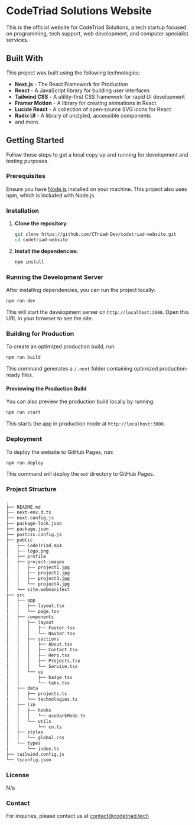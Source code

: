 # CodeTriad Solutions Website

This is the official website for CodeTriad Solutions, a tech startup focused on programming, tech support, web development, and computer specialist services.

## Built With

This project was built using the following technologies:

- **Next.js** - The React Framework for Production
- **React** - A JavaScript library for building user interfaces
- **Tailwind CSS** - A utility-first CSS framework for rapid UI development
- **Framer Motion** - A library for creating animations in React
- **Lucide React** - A collection of open-source SVG icons for React
- **Radix UI** - A library of unstyled, accessible components
- and more.

## Getting Started

Follow these steps to get a local copy up and running for development and testing purposes.

### Prerequisites

Ensure you have [Node.js](https://nodejs.org/) installed on your machine. This project also uses npm, which is included with Node.js.

### Installation

1. **Clone the repository**:

   ```bash
   git clone https://github.com/CTriad-Dev/codetriad-website.git
   cd codetriad-website
   ```

2. **Install the dependencies**:

   ```bash
   npm install
   ```

### Running the Development Server

After installing dependencies, you can run the project locally:

```bash
npm run dev
```

This will start the development server on `http://localhost:3000`. Open this URL in your browser to see the site.

### Building for Production

To create an optimized production build, run:

```bash
npm run build
```

This command generates a `/.next` folder containing optimized production-ready files.

#### Previewing the Production Build

You can also preview the production build locally by running:

```bash
npm run start
```

This starts the app in production mode at `http://localhost:3000`.

### Deployment

To deploy the website to GitHub Pages, run:

```bash
npm run deploy
```

This command will deploy the `out` directory to GitHub Pages.

### Project Structure

```bash
.
├── README.md
├── next-env.d.ts
├── next.config.js
├── package-lock.json
├── package.json
├── postcss.config.js
├── public
│   ├── CodeTriad.mp4
│   ├── logo.png
│   ├── profile
│   ├── project-images
│   │   ├── project1.jpg
│   │   ├── project2.jpg
│   │   ├── project3.jpg
│   │   └── project4.jpg
│   └── site.webmanifest
├── src
│   ├── app
│   │   ├── layout.tsx
│   │   └── page.tsx
│   ├── components
│   │   ├── layout
│   │   │   ├── Footer.tsx
│   │   │   └── Navbar.tsx
│   │   ├── sections
│   │   │   ├── About.tsx
│   │   │   ├── Contact.tsx
│   │   │   ├── Hero.tsx
│   │   │   ├── Projects.tsx
│   │   │   └── Service.tsx
│   │   └── ui
│   │       ├── badge.tsx
│   │       └── tabs.tsx
│   ├── data
│   │   ├── projects.ts
│   │   └── technologies.ts
│   ├── lib
│   │   ├── hooks
│   │   │   └── useDarkMode.ts
│   │   └── utils
│   │       └── cn.ts
│   ├── styles
│   │   └── global.css
│   └── types
│       └── index.ts
├── tailwind.config.js
└── tsconfig.json
```

### License

N/a

### Contact

For inquiries, please contact us at contact@codetriad.tech
